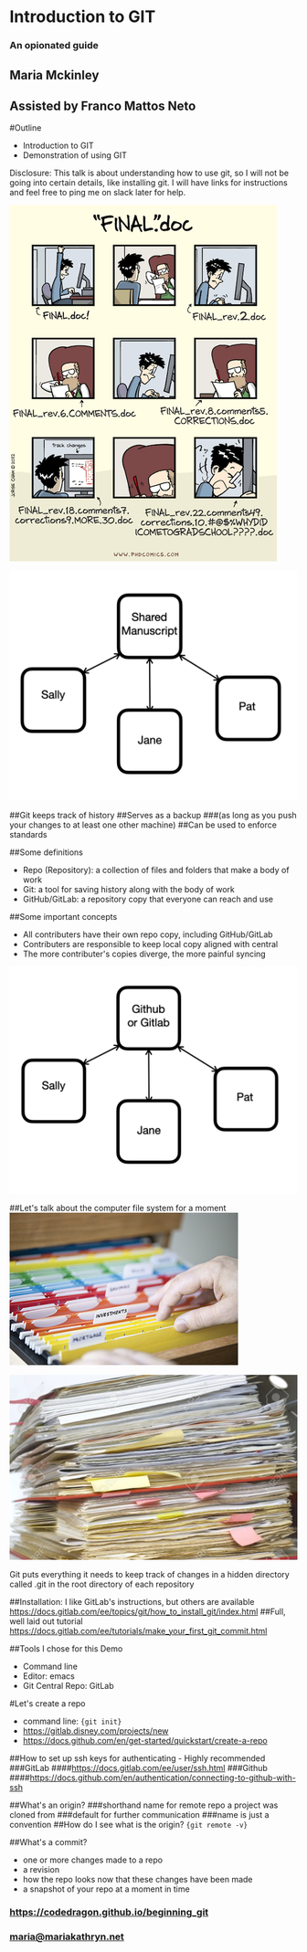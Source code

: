 # Introduction to GIT
### An opionated guide

## Maria Mckinley
## Assisted by Franco Mattos Neto




#Outline
* Introduction to GIT
* Demonstration of using GIT

Disclosure: This talk is about understanding how to use git, so I will not be going into
certain details, like installing git. I will have links for instructions and feel free
to ping me on slack later for help.




![alt text](assets/final_doc.gif "'Piled Higher and Deeper' by Jorge Cham www.phdcomics.com")




![alt text](assets/share_manuscript.png "One document, many authors")




##Git keeps track of history
##Serves as a backup
###(as long as you push your changes to at least one other machine)
##Can be used to enforce standards




##Some definitions
* Repo (Repository): a collection of files and folders that make a body of work
* Git:  a tool for saving history along with the body of work
* GitHub/GitLab:  a repository copy that everyone can reach and use




##Some important concepts
* All contributers have their own repo copy, including GitHub/GitLab
* Contributers are responsible to keep local copy aligned with central
* The more contributer's copies diverge, the more painful syncing




![alt text](assets/github_gitlab.png "Git repo, many authors")




##Let's talk about the computer file system for a moment
![alt text](assets/color_coded_files.jpg "organized folders ©Elena Elisseeva | Dreamstime.com")




![alt text](assets/messy-file-folder.jpeg "Messy File Folders")






Git puts everything it needs to keep track of changes in a hidden directory called
.git in the root directory of each repository




##Installation: I like GitLab's instructions, but others are available
https://docs.gitlab.com/ee/topics/git/how_to_install_git/index.html
##Full, well laid out tutorial
https://docs.gitlab.com/ee/tutorials/make_your_first_git_commit.html




##Tools I chose for this Demo
* Command line
* Editor: emacs
* Git Central Repo: GitLab




#Let's create a repo
* command line: `{git init}` 
* https://gitlab.disney.com/projects/new
* https://docs.github.com/en/get-started/quickstart/create-a-repo




##How to set up ssh keys for authenticating - Highly recommended
###GitLab
####https://docs.gitlab.com/ee/user/ssh.html
###Github
####https://docs.github.com/en/authentication/connecting-to-github-with-ssh




##What's an origin?
###shorthand name for remote repo a project was cloned from
###default for further communication
###name is just a convention
##How do I see what is the origin?
`{git remote -v}`




##What's a commit?
* one or more changes made to a repo
* a revision
* how the repo looks now that these changes have been made
* a snapshot of your repo at a moment in time




### https://codedragon.github.io/beginning_git
### maria@mariakathryn.net
